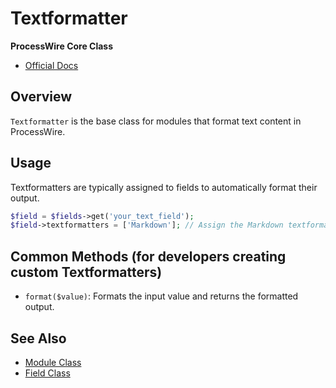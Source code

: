 # Textformatter

**ProcessWire Core Class**

- [Official Docs](https://processwire.com/api/ref/textformatter/)

## Overview

`Textformatter` is the base class for modules that format text content in ProcessWire.

## Usage

Textformatters are typically assigned to fields to automatically format their output.

```php
$field = $fields->get('your_text_field');
$field->textformatters = ['Markdown']; // Assign the Markdown textformatter
```

## Common Methods (for developers creating custom Textformatters)

- `format($value)`: Formats the input value and returns the formatted output.

## See Also
- [Module Class](https://processwire.com/api/ref/module/)
- [Field Class](https://processwire.com/api/ref/field/)
